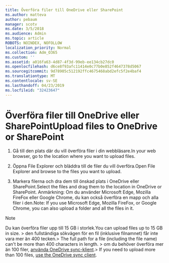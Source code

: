 ```yaml
---
title: Överföra filer till OneDrive eller SharePoint
ms.author: matteva
author: pebaum
manager: scotv
ms.date: 3/5/2018
ms.audience: Admin
ms.topic: article
ROBOTS: NOINDEX, NOFOLLOW
localization_priority: Normal
ms.collection: Adm_O365
ms.custom: ''
ms.assetid: a016fa63-4d87-4f3d-99eb-ee134cb27dc0
ms.openlocfilehash: d6ce8f93afc11414e0c77b0e852f4647378d5067
ms.sourcegitcommit: 9d78905c512192ffc4675468abd2efc5f2e4baf4
ms.translationtype: MT
ms.contentlocale: sv-SE
ms.lasthandoff: 04/23/2019
ms.locfileid: "32423647"
---
```

# <a name="upload-files-to-onedrive-or-sharepoint"></a><span data-ttu-id="c6136-102">Överföra filer till OneDrive eller SharePoint</span><span class="sxs-lookup"><span data-stu-id="c6136-102">Upload files to OneDrive or SharePoint</span></span>

1. <span data-ttu-id="c6136-103">Gå till den plats där du vill överföra filer i din webbläsare.</span><span class="sxs-lookup"><span data-stu-id="c6136-103">In your web browser, go to the location where you want to upload files.</span></span>
    
2. <span data-ttu-id="c6136-104">Öppna File Explorer och bläddra till de filer du vill överföra.</span><span class="sxs-lookup"><span data-stu-id="c6136-104">Open File Explorer and browse to the files you want to upload.</span></span>
    
3. <span data-ttu-id="c6136-105">Markera filerna och dra dem till önskad plats i OneDrive eller SharePoint.</span><span class="sxs-lookup"><span data-stu-id="c6136-105">Select the files and drag them to the location in OneDrive or SharePoint.</span></span> <span data-ttu-id="c6136-106">Anmärkning: Om du använder Microsoft Edge, Mozilla FireFox eller Google Chrome, du kan också överföra en mapp och alla filer i den.</span><span class="sxs-lookup"><span data-stu-id="c6136-106">Note: If you use Microsoft Edge, Mozilla FireFox, or Google Chrome, you can also upload a folder and all the files in it.</span></span>
    
> [!NOTE]
>  <span data-ttu-id="c6136-107">Du kan överföra filer upp till 15 GB i storlek.</span><span class="sxs-lookup"><span data-stu-id="c6136-107">You can upload files up to 15 GB in size.</span></span> <span data-ttu-id="c6136-108">> den fullständiga sökvägen för en fil (inklusive filnamnet) får inte vara mer än 400 tecken.</span><span class="sxs-lookup"><span data-stu-id="c6136-108">>  The full path for a file (including the file name) can't be more than 400 characters in length.</span></span> <span data-ttu-id="c6136-109">> om du behöver överföra mer än 100 filer, [använda OneDrive sync-klient](https://go.microsoft.com/fwlink/?linkid=866427).</span><span class="sxs-lookup"><span data-stu-id="c6136-109">>  If you need to upload more than 100 files, [use the OneDrive sync client](https://go.microsoft.com/fwlink/?linkid=866427).</span></span> 
  

